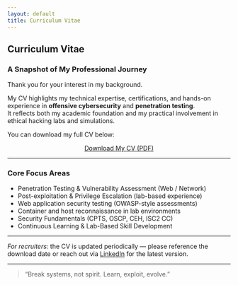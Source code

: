 ```yaml
---
layout: default
title: Curriculum Vitae
---
```


## Curriculum Vitae  
### A Snapshot of My Professional Journey

Thank you for your interest in my background.  

My CV highlights my technical expertise, certifications, and hands-on experience in **offensive cybersecurity** and **penetration testing**.  
It reflects both my academic foundation and my practical involvement in ethical hacking labs and simulations.

You can download my full CV below:

<p align="center">
  <a href="/File/Jing_Xian_Ching_CV.pdf" download class="cool-button">
    <i class="fa-solid fa-file-pdf"></i> Download My CV (PDF)
  </a>
</p>

---

### Core Focus Areas
- Penetration Testing & Vulnerability Assessment (Web / Network)
- Post-exploitation & Privilege Escalation (lab-based experience)  
- Web application security testing (OWASP-style assessments)  
- Container and host reconnaissance in lab environments
- Security Fundamentals (CPTS, OSCP, CEH, ISC2 CC)
- Continuous Learning & Lab-Based Skill Development

---

*For recruiters:* the CV is updated periodically — please reference the download date or reach out via [LinkedIn](https://linkedin.com/in/j-xian-ching) for the latest version.

---

> “Break systems, not spirit. Learn, exploit, evolve.”
